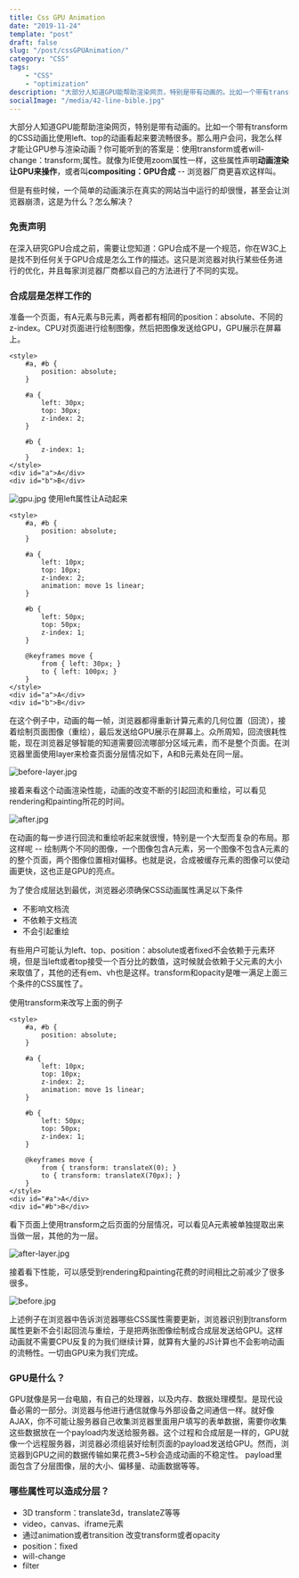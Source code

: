 ```yaml
---
title: Css GPU Animation
date: "2019-11-24"
template: "post"
draft: false
slug: "/post/cssGPUAnimation/"
category: "CSS"
tags: 
    - "CSS"
    - "optimization"
description: "大部分人知道GPU能帮助渲染网页，特别是带有动画的。比如一个带有transform的CSS动画比使用left、top的动画看起来要流畅很多。那么用户会问，我怎么样才能让GPU参与渲染动画？你可能听到的答案是：使用transform或者will-change：transform;属性。"
socialImage: "/media/42-line-bible.jpg"
---
```

大部分人知道GPU能帮助渲染网页，特别是带有动画的。比如一个带有transform的CSS动画比使用left、top的动画看起来要流畅很多。那么用户会问，我怎么样才能让GPU参与渲染动画？你可能听到的答案是：使用transform或者will-change：transform;属性。就像为IE使用zoom属性一样，这些属性声明**动画渲染让GPU来操作**，或者叫**compositing：GPU合成** -- 浏览器厂商更喜欢这样叫。   

但是有些时候，一个简单的动画演示在真实的网站当中运行的却很慢，甚至会让浏览器崩溃，这是为什么？怎么解决？
### 免责声明
在深入研究GPU合成之前，需要让您知道：GPU合成不是一个规范，你在W3C上是找不到任何关于GPU合成是怎么工作的描述。这只是浏览器对执行某些任务进行的优化，并且每家浏览器厂商都以自己的方法进行了不同的实现。
### 合成层是怎样工作的
准备一个页面，有A元素与B元素，两者都有相同的position：absolute、不同的z-index。CPU对页面进行绘制图像，然后把图像发送给GPU，GPU展示在屏幕上。
```
<style>
    #a, #b {
        position: absolute;
    }

    #a {
        left: 30px;
        top: 30px;
        z-index: 2;
    }

    #b {
        z-index: 1;
    }
</style>
<div id="a">A</div>
<div id="b">B</div>

```
![gpu.jpg](/media/gpu.jpg)
使用left属性让A动起来
```
<style>
    #a, #b {
        position: absolute;
    }

    #a {
        left: 10px;
        top: 10px;
        z-index: 2;
        animation: move 1s linear;
    }

    #b {
        left: 50px;
        top: 50px;
        z-index: 1;
    }

    @keyframes move {
        from { left: 30px; }
        to { left: 100px; }
    }
</style>
<div id="a">A</div>
<div id="b">B</div>
```
在这个例子中，动画的每一帧，浏览器都得重新计算元素的几何位置（回流），接着绘制页面图像（重绘），最后发送给GPU展示在屏幕上。众所周知，回流很耗性能，现在浏览器足够智能的知道需要回流哪部分区域元素，而不是整个页面。在浏览器里面使用layer来检查页面分层情况如下，A和B元素处在同一层。

![before-layer.jpg](/media/before-layer.jpg)

接着来看这个动画渲染性能，动画的改变不断的引起回流和重绘，可以看见rendering和painting所花的时间。

![after.jpg](/media/after.jpg)

在动画的每一步进行回流和重绘听起来就很慢，特别是一个大型而复杂的布局。那这样呢 -- 绘制两个不同的图像，一个图像包含A元素，另一个图像不包含A元素的的整个页面，两个图像位置相对偏移。也就是说，合成被缓存元素的图像可以使动画更快，这也正是GPU的亮点。

为了使合成层达到最优，浏览器必须确保CSS动画属性满足以下条件  
* 不影响文档流
* 不依赖于文档流
* 不会引起重绘  

有些用户可能认为left、top、position：absolute或者fixed不会依赖于元素环境，但是当left或者top接受一个百分比的数值，这时候就会依赖于父元素的大小来取值了，其他的还有em、vh也是这样。transform和opacity是唯一满足上面三个条件的CSS属性了。   

使用transform来改写上面的例子
```
<style>
    #a, #b {
        position: absolute;
    }

    #a {
        left: 10px;
        top: 10px;
        z-index: 2;
        animation: move 1s linear;
    }

    #b {
        left: 50px;
        top: 50px;
        z-index: 1;
    }

    @keyframes move {
        from { transform: translateX(0); }
        to { transform: translateX(70px); }
    }
</style>
<div id="#a">A</div>
<div id="#b">B</div>

```
看下页面上使用transform之后页面的分层情况，可以看见A元素被单独提取出来当做一层，其他的为一层。

![after-layer.jpg](/media/after-layer.jpg)

接着看下性能，可以感受到rendering和painting花费的时间相比之前减少了很多很多。

![before.jpg](/media/before.jpg)

上述例子在浏览器中告诉浏览器哪些CSS属性需要更新，浏览器识别到transform属性更新不会引起回流与重绘，于是把两张图像绘制成合成层发送给GPU。这样动画就不需要CPU反复的为我们继续计算，就算有大量的JS计算也不会影响动画的流畅性。一切由GPU来为我们完成。

### GPU是什么？ 
GPU就像是另一台电脑，有自己的处理器，以及内存、数据处理模型。是现代设备必需的一部分。浏览器与他进行通信就像与外部设备之间通信一样。就好像AJAX，你不可能让服务器自己收集浏览器里面用户填写的表单数据，需要你收集这些数据放在一个payload内发送给服务器。这个过程和合成层是一样的，GPU就像一个远程服务器，浏览器必须组装好绘制页面的payload发送给GPU。然而，浏览器到GPU之间的数据传输如果花费3~5秒会造成动画的不稳定性。
payload里面包含了分层图像，层的大小、偏移量、动画数据等等。

### 哪些属性可以造成分层？
* 3D transform：translate3d，translateZ等等
* video，canvas、iframe元素
* 通过animation或者transition 改变transform或者opacity
* position：fixed
* will-change
* filter